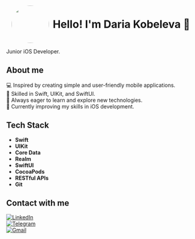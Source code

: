 <div style="display: flex; align-items: center; justify-content: center;">
  <img src="https://github.com/user-attachments/assets/6db73eb2-41f4-45d3-8b2d-859319a18673" width="100" style="border-radius: 50%; margin-right: 10px;">
  <h1 style="margin: 0;">Hello! I'm Daria Kobeleva 👋</h1>
</div>

<p align="left">
  Junior iOS Developer.
</p>

## About me

💻 Inspired by creating simple and user-friendly mobile applications.  
📱 Skilled in Swift, UIKit, and SwiftUI.  
🚀 Always eager to learn and explore new technologies.  
🌱 Currently improving my skills in iOS development.

## Tech Stack

- **Swift**
- **UIKit**
- **Core Data**
- **Realm**
- **SwiftUI**
- **CocoaPods**
- **RESTful APIs**
- **Git**

## Contact with me

[![LinkedIn](https://img.shields.io/badge/LinkedIn-0077B5?style=for-the-badge&logo=linkedin&logoColor=white)](https://www.linkedin.com/in/daria-kobeleva)  
[![Telegram](https://img.shields.io/badge/Telegram-2CA5E0?style=for-the-badge&logo=telegram&logoColor=white)](https://t.me/KobelevaDaria)  
[![Gmail](https://img.shields.io/badge/Gmail-D14836?style=for-the-badge&logo=gmail&logoColor=white)](mailto:daria.kobeleva.dev@gmail.com)



